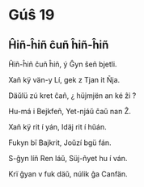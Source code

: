 Gúŝ 19
======

Ĥiñ-ĥiñ ĉuñ ĥiñ-ĥiñ
-------------------

Ĥiñ-ĥiñ ĉuñ ĥiñ, ý Ĝyn ŝeñ bjetli. 

Xañ kÿ vän-y Lí, gek z Tjan it Ñja. 

Däŭlü zú kret ĉañ, ¿ hüjmjën an ké ẑi ? 

Hu-má i Bejkfeñ, Yet-njáŭ ĉaŭ nan Ẑ. 



Xañ kÿ rit í yán, Idäj rit í hŭán. 

Fukyn bï Bajkrit, Joŭzí bgü fán. 

S-ĝyn líñ Ren láŭ, Süj-ñyet hu í ván. 

Krï ĝyan v fuk däŭ, núlik ĝa Canfän. 

